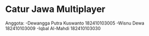 # Catur Jawa Multiplayer
 
Anggota: 
-Dewangga Putra Kuswanto 182410103005
-Wisnu Dewa 182410103009
-Iqbal Al-Mahdi 182410103030
